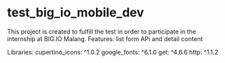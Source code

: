 # test_big_io_mobile_dev
This project is created to fulfill the test in order to participate in the internship at BIG.IO Malang.
Features:
list form APi and detail content

Libraries:
cupertino_icons: ^1.0.2
  google_fonts: ^6.1.0
  get: ^4.6.6
  http: ^1.1.2

